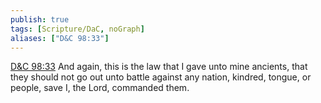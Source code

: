 ```yaml
---
publish: true
tags: [Scripture/DaC, noGraph]
aliases: ["D&C 98:33"]
---
```

[D&C 98:33](https://churchofjesuschrist.org/study/scriptures/dc-testament/dc/98?lang=eng&id=p33#p33) And again, this is the law that I gave unto mine ancients, that they should not go out unto battle against any nation, kindred, tongue, or people, save I, the Lord, commanded them.
